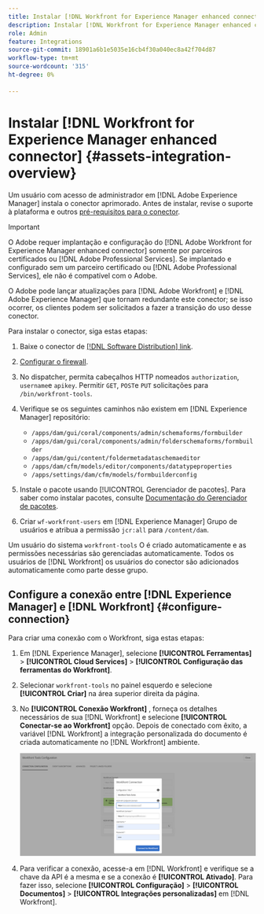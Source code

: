 ```yaml
---
title: Instalar [!DNL Workfront for Experience Manager enhanced connector]
description: Instalar [!DNL Workfront for Experience Manager enhanced connector]
role: Admin
feature: Integrations
source-git-commit: 18901a6b1e5035e16cb4f30a040ec8a42f704d87
workflow-type: tm+mt
source-wordcount: '315'
ht-degree: 0%

---
```



# Instalar [!DNL Workfront for Experience Manager enhanced connector] {#assets-integration-overview}

Um usuário com acesso de administrador em [!DNL Adobe Experience Manager] instala o conector aprimorado. Antes de instalar, revise o suporte à plataforma e outros [pré-requisitos para o conector](https://one.workfront.com/s/csh?context=2467&amp;pubname=the-new-workfront-experience).

>[!IMPORTANT]
>
>O Adobe requer implantação e configuração do [!DNL Adobe Workfront for Experience Manager enhanced connector] somente por parceiros certificados ou [!DNL Adobe Professional Services]. Se implantado e configurado sem um parceiro certificado ou [!DNL Adobe Professional Services], ele não é compatível com o Adobe.
>
>O Adobe pode lançar atualizações para [!DNL Adobe Workfront] e [!DNL Adobe Experience Manager] que tornam redundante este conector; se isso ocorrer, os clientes podem ser solicitados a fazer a transição do uso desse conector.

Para instalar o conector, siga estas etapas:

1. Baixe o conector de [[!DNL Software Distribution] link](https://experience.adobe.com/#/downloads/content/software-distribution/en/aem.html?package=/content/software-distribution/en/details.html/content/dam/aem/public/adobe/packages/cq650/product/assets/workfront-tools.ui.apps.zip).

1. [Configurar o firewall](https://one.workfront.com/s/document-item?bundleId=the-new-workfront-experience&amp;topicId=Content%2FAdministration_and_Setup%2FGet_started-WF_administration%2Fconfigure-your-firewall.html).

1. No dispatcher, permita cabeçalhos HTTP nomeados `authorization`, `username`e `apikey`. Permitir `GET`, `POST`e `PUT` solicitações para `/bin/workfront-tools`.

1. Verifique se os seguintes caminhos não existem em [!DNL Experience Manager] repositório:

   * `/apps/dam/gui/coral/components/admin/schemaforms/formbuilder`
   * `/apps/dam/gui/coral/components/admin/folderschemaforms/formbuilder`
   * `/apps/dam/gui/content/foldermetadataschemaeditor`
   * `/apps/dam/cfm/models/editor/components/datatypeproperties`
   * `/apps/settings/dam/cfm/models/formbuilderconfig`

1. Instale o pacote usando [!UICONTROL Gerenciador de pacotes]. Para saber como instalar pacotes, consulte [Documentação do Gerenciador de pacotes](/help/sites-administering/package-manager.md).

1. Criar `wf-workfront-users` em [!DNL Experience Manager] Grupo de usuários e atribua a permissão `jcr:all` para `/content/dam`.

Um usuário do sistema `workfront-tools` O é criado automaticamente e as permissões necessárias são gerenciadas automaticamente. Todos os usuários de [!DNL Workfront] os usuários do conector são adicionados automaticamente como parte desse grupo.

## Configure a conexão entre [!DNL Experience Manager] e [!DNL Workfront] {#configure-connection}

Para criar uma conexão com o Workfront, siga estas etapas:

1. Em [!DNL Experience Manager], selecione **[!UICONTROL Ferramentas]** > **[!UICONTROL Cloud Services]** > **[!UICONTROL Configuração das ferramentas do Workfront]**.

1. Selecionar `workfront-tools` no painel esquerdo e selecione **[!UICONTROL Criar]** na área superior direita da página.

1. No **[!UICONTROL Conexão Workfront]** , forneça os detalhes necessários de sua [!DNL Workfront] e selecione **[!UICONTROL Conectar-se ao Workfront]** opção. Depois de conectado com êxito, a variável [!DNL Workfront] a integração personalizada do documento é criada automaticamente no [!DNL Workfront] ambiente.

   ![Connect [!DNL Experience Manager] e [!DNL Workfront]](/help/assets/assets/wf-connection-config.png)

1. Para verificar a conexão, acesse-a em [!DNL Workfront] e verifique se a chave da API é a mesma e se a conexão é **[!UICONTROL Ativado]**. Para fazer isso, selecione **[!UICONTROL Configuração]** > **[!UICONTROL Documentos]** > **[!UICONTROL Integrações personalizadas]** em [!DNL Workfront].
